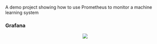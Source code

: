 A demo project showing how to use Prometheus to monitor a machine learning system

### Grafana

<p align="center">
  <img src="https://i.imgur.com/3SK3cyU.gif">
</p>
